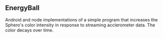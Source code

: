 ## EnergyBall

Android and node implementations of a simple program that increases the Sphero's color intensity in response to streaming acclerometer data. The color decays over time. 
